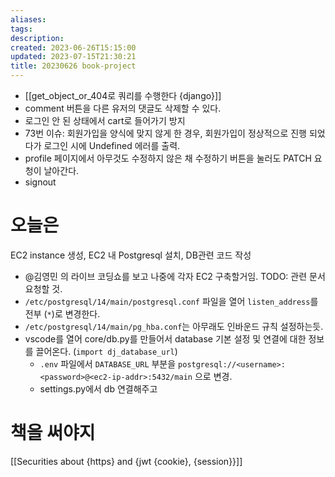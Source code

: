 ```yaml
---
aliases: 
tags: 
description:
created: 2023-06-26T15:15:00
updated: 2023-07-15T21:30:21
title: 20230626 book-project
---
```

- [[get_object_or_404로 쿼리를 수행한다 {django}]]
- comment 버튼을 다른 유저의 댓글도 삭제할 수 있다.
- 로그인 안 된 상태에서 cart로 들어가기 방지
- 73번 이슈: 회원가입을 양식에 맞지 않게 한 경우, 회원가입이 정상적으로 진행 되었다가 로그인 시에 Undefined 에러를 출력.
- profile 페이지에서 아무것도 수정하지 않은 채 수정하기 버튼을 눌러도 PATCH 요청이 날아간다.
- signout 

# 오늘은

EC2 instance 생성, EC2 내 Postgresql 설치, DB관련 코드 작성

- @김영민 의 라이브 코딩쇼를 보고 나중에 각자 EC2 구축할거임. TODO: 관련 문서 요청할 것.
- `/etc/postgresql/14/main/postgresql.conf` 파일을 열어  `listen_address`를 전부 (`*`)로 변경한다.
- `/etc/postgresql/14/main/pg_hba.conf`는 아무래도 인바운드 규칙 설정하는듯.
- vscode를 열어 core/db.py를 만들어서 database 기본 설정 및 연결에 대한 정보를 끌어온다. (`import dj_database_url`)
	- `.env` 파일에서 `DATABASE_URL` 부분을 `postgresql://<username>:<password>@<ec2-ip-addr>:5432/main` 으로 변경.
	- settings.py에서 db 연결해주고

# 책을 써야지

[[Securities about {https} and {jwt {cookie}, {session}}]]
